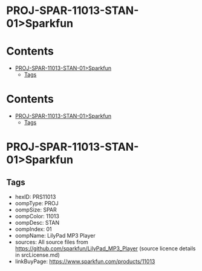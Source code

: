 
PROJ-SPAR-11013-STAN-01>Sparkfun
================================

Contents
========

* [PROJ-SPAR-11013-STAN-01>Sparkfun](#proj-spar-11013-stan-01sparkfun)
	* [Tags](#tags)

Contents
========

* [PROJ-SPAR-11013-STAN-01>Sparkfun](#proj-spar-11013-stan-01sparkfun)
	* [Tags](#tags)

# PROJ-SPAR-11013-STAN-01>Sparkfun

## Tags

- hexID: PRS11013
- oompType: PROJ
- oompSize: SPAR
- oompColor: 11013
- oompDesc: STAN
- oompIndex: 01
- oompName: LilyPad MP3 Player
- sources: All source files from https://github.com/sparkfun/LilyPad_MP3_Player (source licence details in srcLicense.md)
- linkBuyPage: https://www.sparkfun.com/products/11013
